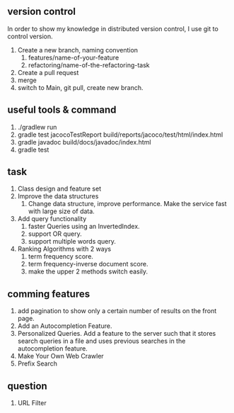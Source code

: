 ## version control
In order to show my knowledge in distributed version control, I use git to control version.
1. Create a new branch, naming convention
    1. features/name-of-your-feature
    2. refactoring/name-of-the-refactoring-task
2. Create a pull request
3. merge
4. switch to Main, git pull, create new branch.

## useful tools & command
1. ./gradlew run
2. gradle test jacocoTestReport     build/reports/jacoco/test/html/index.html
3. gradle javadoc     build/docs/javadoc/index.html
4. gradle test

## task
1. Class design and feature set
2. Improve the data structures
    1. Change data structure, improve performance. Make the service fast with large size of data.
3. Add query functionality 
    1. faster Queries using an InvertedIndex.
    2. support OR query.
    3. support multiple words query.
6. Ranking Algorithms with 2 ways
    1. term frequency score.
    2. term frequency-inverse document score.
    3. make the upper 2 methods switch easily.

## comming features
1. add pagination to show only a certain number of results on the front page.
2. Add an Autocompletion Feature.
3. Personalized Queries. Add a feature to the server such that it stores search queries in a file and uses previous searches in the autocompletion feature.
4. Make Your Own Web Crawler
5. Prefix Search

## question
1. URL Filter
